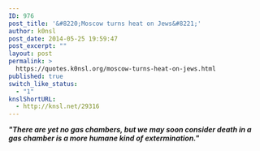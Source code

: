 ```yaml
---
ID: 976
post_title: '&#8220;Moscow turns heat on Jews&#8221;'
author: k0nsl
post_date: 2014-05-25 19:59:47
post_excerpt: ""
layout: post
permalink: >
  https://quotes.k0nsl.org/moscow-turns-heat-on-jews.html
published: true
switch_like_status:
  - "1"
knslShortURL:
  - http://knsl.net/29316
---
```

<em><strong>"There are yet no gas chambers, but we may soon consider death in a gas chamber is a more humane kind of extermination."</strong></em>
